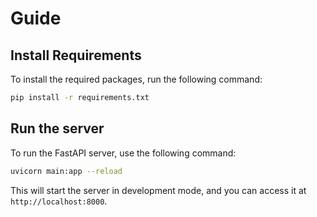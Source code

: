 # Guide

## Install Requirements

To install the required packages, run the following command:

```bash
pip install -r requirements.txt
```

## Run the server

To run the FastAPI server, use the following command:

```bash
uvicorn main:app --reload
```

This will start the server in development mode, and you can access it at `http://localhost:8000`.
